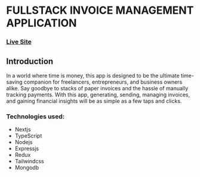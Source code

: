 # FULLSTACK INVOICE MANAGEMENT APPLICATION

### [Live Site](https://cashflownexus.vercel.app/)

## Introduction

In a world where time is money, this app is designed to be the ultimate time-saving companion for freelancers, entrepreneurs, and business owners alike. Say goodbye to stacks of paper invoices and the hassle of manually tracking payments. With this app, generating, sending, managing invoices, and gaining financial insights will be as simple as a few taps and clicks.

### Technologies used:

- Nextjs
- TypeScript
- Nodejs
- Expressjs
- Redux
- Tailwindcss
- Mongodb
